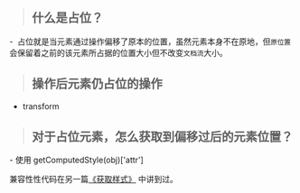 > ## 什么是占位？
-  占位就是当元素通过操作偏移了原本的位置，虽然元素本身不在原地，但`原位置`会保留着之前的该元素所占据的位置大小但不改变`文档流`大小。
> ## 操作后元素仍占位的操作
- transform
> ## 对于占位元素，怎么获取到偏移过后的元素位置？
- 使用 getComputedStyle(obj)['attr'] 

兼容性性代码在另一篇[《获取样式》](https://github.com/Simon0597/Notes/blob/master/CSS/Get-Style.md) 中讲到过。
 
